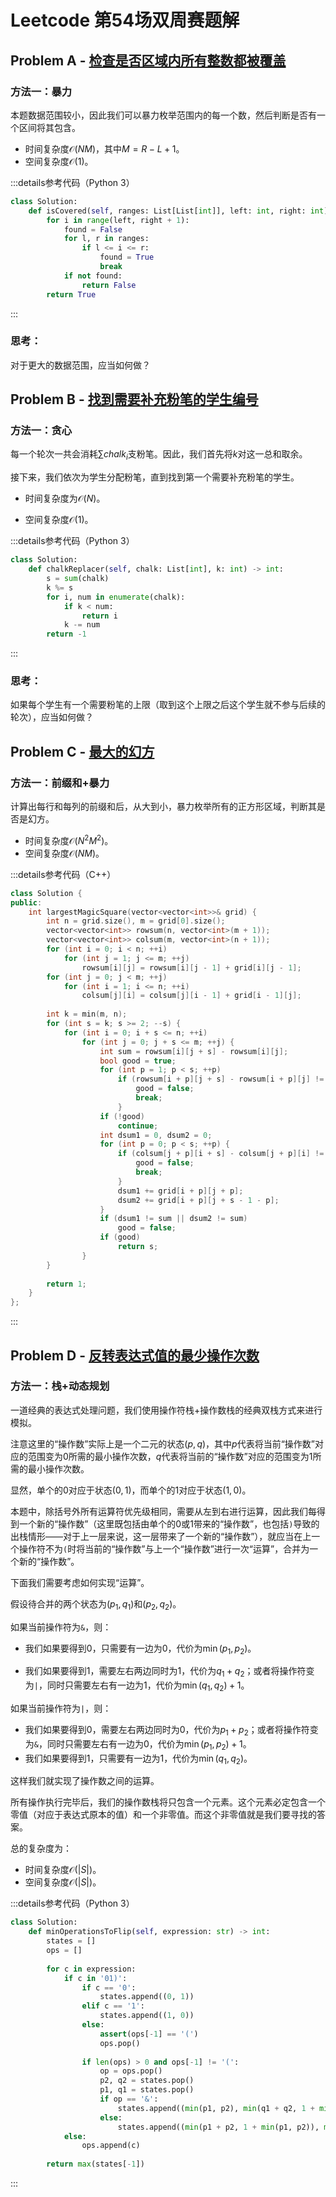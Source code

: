 # Leetcode 第54场双周赛题解

## Problem A - [检查是否区域内所有整数都被覆盖](https://leetcode.cn/problems/check-if-all-the-integers-in-a-range-are-covered/)

### 方法一：暴力

本题数据范围较小，因此我们可以暴力枚举范围内的每一个数，然后判断是否有一个区间将其包含。

- 时间复杂度$\mathcal{O}(NM)$，其中$M=R-L+1$。
- 空间复杂度$\mathcal{O}(1)$。

:::details参考代码（Python 3）

```python
class Solution:
    def isCovered(self, ranges: List[List[int]], left: int, right: int) -> bool:
        for i in range(left, right + 1):
            found = False
            for l, r in ranges:
                if l <= i <= r:
                    found = True
                    break
            if not found:
                return False
        return True
```

:::

### 思考：

对于更大的数据范围，应当如何做？

## Problem B - [找到需要补充粉笔的学生编号](https://leetcode.cn/problems/find-the-student-that-will-replace-the-chalk/)

### 方法一：贪心

每一个轮次一共会消耗$\sum chalk_i$支粉笔。因此，我们首先将$k$对这一总和取余。

接下来，我们依次为学生分配粉笔，直到找到第一个需要补充粉笔的学生。

- 时间复杂度为$\mathcal{O}(N)$。

- 空间复杂度$\mathcal{O}(1)$。

:::details参考代码（Python 3）

```python
class Solution:
    def chalkReplacer(self, chalk: List[int], k: int) -> int:
        s = sum(chalk)
        k %= s
        for i, num in enumerate(chalk):
            if k < num:
                return i
            k -= num
        return -1
```

:::

### 思考：

如果每个学生有一个需要粉笔的上限（取到这个上限之后这个学生就不参与后续的轮次），应当如何做？

## Problem C - [最大的幻方](https://leetcode.cn/problems/largest-magic-square/)

### 方法一：前缀和+暴力

计算出每行和每列的前缀和后，从大到小，暴力枚举所有的正方形区域，判断其是否是幻方。

- 时间复杂度$\mathcal{O}(N^2M^2)$。
- 空间复杂度$\mathcal{O}(NM)$。

:::details参考代码（C++）

```cpp
class Solution {
public:
    int largestMagicSquare(vector<vector<int>>& grid) {
        int n = grid.size(), m = grid[0].size();
        vector<vector<int>> rowsum(n, vector<int>(m + 1));
        vector<vector<int>> colsum(m, vector<int>(n + 1));
        for (int i = 0; i < n; ++i)
            for (int j = 1; j <= m; ++j)
                rowsum[i][j] = rowsum[i][j - 1] + grid[i][j - 1];
        for (int j = 0; j < m; ++j)
            for (int i = 1; i <= n; ++i)
                colsum[j][i] = colsum[j][i - 1] + grid[i - 1][j];
        
        int k = min(m, n);
        for (int s = k; s >= 2; --s) {
            for (int i = 0; i + s <= n; ++i)
                for (int j = 0; j + s <= m; ++j) {
                    int sum = rowsum[i][j + s] - rowsum[i][j];
                    bool good = true;
                    for (int p = 1; p < s; ++p)
                        if (rowsum[i + p][j + s] - rowsum[i + p][j] != sum) {
                            good = false;
                            break;
                        }
                    if (!good)
                        continue;
                    int dsum1 = 0, dsum2 = 0;
                    for (int p = 0; p < s; ++p) {
                        if (colsum[j + p][i + s] - colsum[j + p][i] != sum) {
                            good = false;
                            break;
                        }
                        dsum1 += grid[i + p][j + p];
                        dsum2 += grid[i + p][j + s - 1 - p];
                    }
                    if (dsum1 != sum || dsum2 != sum)
                        good = false;
                    if (good)
                        return s;
                }
        }
        
        return 1;
    }
};
```

:::

## Problem D - [反转表达式值的最少操作次数](https://leetcode.cn/problems/minimum-cost-to-change-the-final-value-of-expression/) 

### 方法一：栈+动态规划

一道经典的表达式处理问题，我们使用操作符栈+操作数栈的经典双栈方式来进行模拟。

注意这里的“操作数”实际上是一个二元的状态$(p, q)$，其中$p$代表将当前“操作数”对应的范围变为$0$所需的最小操作次数，$q$代表将当前的“操作数”对应的范围变为$1$所需的最小操作次数。

显然，单个的$0$对应于状态$(0,1)$，而单个的$1$对应于状态$(1,0)$。

本题中，除括号外所有运算符优先级相同，需要从左到右进行运算，因此我们每得到一个新的“操作数”（这里既包括由单个的$0$或$1$带来的“操作数”，也包括`)`导致的出栈情形——对于上一层来说，这一层带来了一个新的“操作数”），就应当在上一个操作符不为`(`时将当前的“操作数”与上一个“操作数”进行一次“运算”，合并为一个新的“操作数”。

下面我们需要考虑如何实现“运算”。

假设待合并的两个状态为$(p_1,q_1)$和$(p_2,q_2)$。

如果当前操作符为`&`，则：

- 我们如果要得到$0$，只需要有一边为$0$，代价为$\min(p_1,p_2)$。

- 我们如果要得到$1$，需要左右两边同时为$1$，代价为$q_1+q_2$；或者将操作符变为`|`，同时只需要左右有一边为$1$，代价为$\min(q_1,q_2)+1$。

如果当前操作符为`|`，则：

- 我们如果要得到$0$，需要左右两边同时为$0$，代价为$p_1+p_2$；或者将操作符变为`&`，同时只需要左右有一边为$0$，代价为$\min(p_1,p_2)+1$。
- 我们如果要得到$1$，只需要有一边为$1$，代价为$\min(q_1,q_2)$。

这样我们就实现了操作数之间的运算。

所有操作执行完毕后，我们的操作数栈将只包含一个元素。这个元素必定包含一个零值（对应于表达式原本的值）和一个非零值。而这个非零值就是我们要寻找的答案。

总的复杂度为：

- 时间复杂度$\mathcal{O}(|S|)$。
- 空间复杂度$\mathcal{O}(|S|)$。

:::details参考代码（Python 3）

```python
class Solution:
    def minOperationsToFlip(self, expression: str) -> int:
        states = []
        ops = []
                
        for c in expression:
            if c in '01)':
                if c == '0':
                    states.append((0, 1))
                elif c == '1':
                    states.append((1, 0))
                else:
                    assert(ops[-1] == '(')
                    ops.pop()
                    
                if len(ops) > 0 and ops[-1] != '(':
                    op = ops.pop()
                    p2, q2 = states.pop()
                    p1, q1 = states.pop()
                    if op == '&':
                        states.append((min(p1, p2), min(q1 + q2, 1 + min(q1, q2))))
                    else:
                        states.append((min(p1 + p2, 1 + min(p1, p2)), min(q1, q2)))
            else:
                ops.append(c)
        
        return max(states[-1])
```

:::
